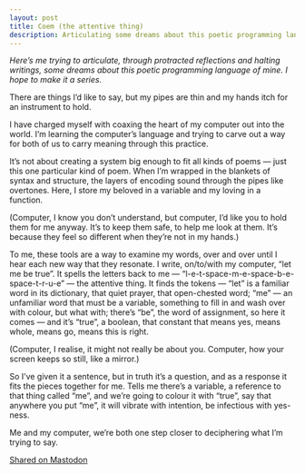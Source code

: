 ```yaml
---
layout: post
title: Coem (the attentive thing)
description: Articulating some dreams about this poetic programming language of mine.
---
```


*Here’s me trying to articulate, through protracted reflections and halting writings, some dreams about this poetic programming language of mine. I hope to make it a series.*

There are things I’d like to say, but my pipes are thin and my hands itch for an instrument to hold.

I have charged myself with coaxing the heart of my computer out into the world. I’m learning the computer’s language and trying to carve out a way for both of us to carry meaning through this practice.

It’s not about creating a system big enough to fit all kinds of poems — just this one particular kind of poem. When I’m wrapped in the blankets of syntax and structure, the layers of encoding sound through the pipes like overtones. Here, I store my beloved in a variable and my loving in a function.

(Computer, I know you don’t understand, but computer, I’d like you to hold them for me anyway. It’s to keep them safe, to help me look at them. It’s because they feel so different when they’re not in my hands.)

To me, these tools are a way to examine my words, over and over until I hear each new way that they resonate. I write, on/to/with my computer, “let me be true”. It spells the letters back to me — “l-e-t-space-m-e-space-b-e-space-t-r-u-e” — the attentive thing. It finds the tokens — “let” is a familiar word in its dictionary, that quiet prayer, that open-chested word; “me” — an unfamiliar word that must be a variable, something to fill in and wash over with colour, but what with; there’s “be”, the word of assignment, so here it comes — and it’s “true”, a boolean, that constant that means yes, means whole, means go, means this is right.

(Computer, I realise, it might not really be about you. Computer, how your screen keeps so still, like a mirror.)

So I’ve given it a sentence, but in truth it’s a question, and as a response it fits the pieces together for me. Tells me there’s a variable, a reference to that thing called “me”, and we’re going to colour it with “true”, say that anywhere you put “me”, it will vibrate with intention, be infectious with yes-ness.

Me and my computer, we’re both one step closer to deciphering what I’m trying to say.

[Shared on Mastodon](https://sunny.garden/@kayserifserif/112080759513932878)